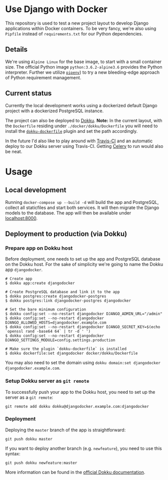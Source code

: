 # Use Django with Docker

This repository is used to test a new project layout to develop Django
applications within Docker containers. To be very fancy, we're also using
`Pipfile` instead of `requirements.txt` for our Python dependencies.

## Details

We're using `Alpine Linux` for the base image, to start with a small container
size. The official Python image `python:3.6.2-alpine3.6` provides the Python
interpreter. Further we utilize
[`pipenv`](https://github.com/kennethreitz/pipenv)) to try a new bleeding-edge
approach of Python requirement management.

## Current status

Currently the local development works using a dockerized default Django project
with a dockerized PostgreSQL instance.

The project can also be deployed to [Dokku](https://github.com/dokku/dokku).
**Note:** In the current layout, with the `Dockerfile` residing under
`./docker/dokku/Dockerfile` you will need to install the
[`dokku-dockerfile`](https://github.com/mimischi/dokku-dockerfile) plugin and
set the path accordingly.

In the future I'd also like to play around with
[Travis-CI](https://travis-ci.org) and an automatic deploy to our Dokku server
using Travis-CI. Getting [Celery](http://www.celeryproject.org/) to run would
also be neat.

# Usage

## Local development

Running `docker-compose up --build -d` will build the app and PostgreSQL,
collect all staticfiles and start both services. It will then migrate the Django
models to the database. The app will then be available under
[localhost:8000](http://localhost:8000).

## Deployment to production (via Dokku)

### Prepare app on Dokku host

Before deployment, one needs to set up the app and PostgreSQL database on the
Dokku host. For the sake of simplicity we're going to name the Dokku app
`djangodocker`.

```
# Create app
$ dokku app:create djangodocker

# Create PostgreSQL database and link it to the app
$ dokku postgres:create djangodocker-postgres
$ dokku postgres:link djangodocker-postgres djangodocker

# Set the bare minimum configuration
$ dokku config:set --no-restart djangodocker DJANGO_ADMIN_URL="/admin"
$ dokku config:set --no-restart djangodocker DJANGO_ALLOWED_HOSTS=djangodocker.example.com
$ dokku config:set --no-restart djangodocker DJANGO_SECRET_KEY=$(echo `openssl rand -base64 64` | tr -d ' ')
$ dokku config:set --no-restart djangodocker DJANGO_SETTINGS_MODULE=config.settings.production

# Make sure the plugin `dokku-dockerfile` is installed
$ dokku dockerfile:set djangodocker docker/dokku/Dockerfile
```

You may also need to set the domain using `dokku domain:set djangodocker
djangodocker.example.com`.

### Setup Dokku server as `git remote`

To successfully push your app to the Dokku host, you need to set up the server
as a `git remote`:

`git remote add dokku dokku@djangodocker.example.com:djangodocker`

### Deployment

Deploying the `master` branch of the app is straightforward:

`git push dokku master`

If you want to deploy another branch (e.g. `newfeature`), you need to use this
syntax:

`git push dokku newfeature:master`

More information can be found in the [official Dokku
documentation](http://dokku.viewdocs.io/dokku/getting-started/installation/).
